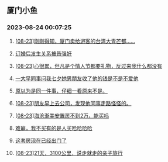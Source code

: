 ## 厦门小鱼 
### 2023-08-24 00:07:25

1. [[08-23]刚刚得知，厦门卖给游客的台湾大青芒都……](http://bbs.xmfish.com/read-htm-tid-18058772.html)

2. [订婚后发生关系被告强奸](http://bbs.xmfish.com/read-htm-tid-18058919.html)

3. [[08-23]心很累，但凡是个情人节都要礼物，反过来我什么都没有](http://bbs.xmfish.com/read-htm-tid-18058830.html)

4. [一大早同事问我七夕她男朋友收了他的钱是不是不爱他](http://bbs.xmfish.com/read-htm-tid-18058796.html)

5. [原以为是同一件事，仔细一看原来不是。](http://bbs.xmfish.com/read-htm-tid-18058775.html)

6. [[08-23]朋友早上去公司，发现他同事走路怪怪的。](http://bbs.xmfish.com/read-htm-tid-18059036.html)

7. [[08-23]海沧渐美安置房不到2万，能买吗](http://bbs.xmfish.com/read-htm-tid-18059041.html)

8. [难崩，我不买有的是人买哈哈哈哈](http://bbs.xmfish.com/read-htm-tid-18058868.html)

9. [这套房现在已经出门了](http://bbs.xmfish.com/read-htm-tid-18059120.html)

10. [[08-23]21天，3100公里，说走就走的亲子旅行](http://bbs.xmfish.com/read-htm-tid-18058976.html)

